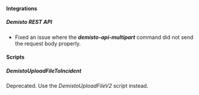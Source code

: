 
#### Integrations
##### Demisto REST API
- Fixed an issue where the ***demisto-api-multipart*** command did not send the request body properly.

#### Scripts
##### DemistoUploadFileToIncident
Deprecated. Use the *DemistoUploadFileV2* script instead.
